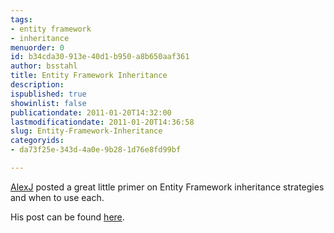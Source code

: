 ```yaml
---
tags:
- entity framework
- inheritance
menuorder: 0
id: b34cda30-913e-40d1-b950-a8b650aaf361
author: bsstahl
title: Entity Framework Inheritance
description: 
ispublished: true
showinlist: false
publicationdate: 2011-01-20T14:32:00
lastmodificationdate: 2011-01-20T14:36:58
slug: Entity-Framework-Inheritance
categoryids:
- da73f25e-343d-4a0e-9b28-1d76e8fd99bf

---
```


[AlexJ](http://blogs.msdn.com/members/AlexJ/) posted a great little primer on Entity Framework inheritance strategies and when to use each.

His post can be found [here](http://blogs.msdn.com/b/alexj/archive/2009/04/15/tip-12-choosing-an-inheritance-strategy.aspx?CommentPosted=true).


